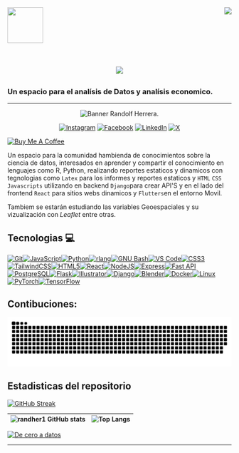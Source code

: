 <img align="right" src="https://visitor-badge.laobi.icu/badge?page_id=randher1.randher1" />

<img src="https://media.giphy.com/media/JrXas5ecb4FkwbFpIE/giphy.gif" width="80" height="80" style="margin-right: 20px"/>  

<h1 align="center">
    <img src="https://readme-typing-svg.herokuapp.com/?font=Righteous&size=35&center=true&vCenter=true&width=500&height=70&duration=4000&lines=Hola+a+Todos!+👋;+Soy+Randolf+Herrera!;" />
</h1>

### Un espacio para el analísis de Datos y analísis economico.
---
<div style="text-align: center;"> 

![Banner Randolf Herrera.](banner.png)

</div>

<div style="text-align: center;"> 

[![Instagram](https://img.shields.io/badge/Instagram-%23E4405F.svg?style=for-the-badge&logo=Instagram&ogoColor=white)](https://www.instagram.com/randolfherrera/)
[![Facebook](https://img.shields.io/badge/Facebook-%231877F2.svg?style=for-the-badge&logo=Facebook&logoColor=white)](https://www.facebook.com/profile.php?id=100089453334909)
[![LinkedIn](https://img.shields.io/badge/linkedin-%230077B5.svg?style=for-the-badge&logo=linkedin&logoColor=white)](https://www.linkedin.com/in/randolf-herrera-rinc%C3%B3n-/)
[![X](https://img.shields.io/badge/X-%23000000.svg?style=for-the-badge&logo=X&logoColor=white)](https://x.com/randolfherrera)
</div>

<a href="https://www.buymeacoffee.com/randherdatascience" target="_blank"><img src="https://cdn.buymeacoffee.com/buttons/v2/default-yellow.png" alt="Buy Me A Coffee" style="height: 50px !important;width: 217px !important;" ></a>




Un espacio para la comunidad hambienda de conocimientos sobre la ciencia de datos, interesados en aprender y compartir el conocimiento en lenguajes como R, Python, realizando reportes estaticos y dinamicos con tegnologias como `Latex` para los informes y reportes estaticos y `HTML` `CSS` `Javascripts` utilizando en backend `Django`para crear API'S y en el lado del frontend `React` para sitios webs dinamicos y `Flutters`en el entorno Movil.

Tambiem se estarán estudiando las variables Geoespaciales y su vizualización con $Leaflet$ entre otras.

## Tecnologias 💻 
<p align="left">
<a href="https://git-scm.com/" target="_blank" rel="noreferrer"><img src="https://raw.githubusercontent.com/danielcranney/readme-generator/main/public/icons/skills/git-colored.svg" width="36" height="36" alt="Git" /></a><a href="https://developer.mozilla.org/en-US/docs/Web/JavaScript" target="_blank" rel="noreferrer"><img src="https://raw.githubusercontent.com/danielcranney/readme-generator/main/public/icons/skills/javascript-colored.svg" width="36" height="36" alt="JavaScript" /></a><a href="https://www.python.org/" target="_blank" rel="noreferrer"><img src="https://raw.githubusercontent.com/danielcranney/readme-generator/main/public/icons/skills/python-colored.svg" width="36" height="36" alt="Python" /></a><a href="https://www.r-project.org/" target="_blank" rel="noreferrer"><img src="https://raw.githubusercontent.com/danielcranney/readme-generator/main/public/icons/skills/rlang-colored.svg" width="36" height="36" alt="rlang" /></a><a href="https://www.gnu.org/software/bash/" target="_blank" rel="noreferrer"><img src="https://raw.githubusercontent.com/danielcranney/readme-generator/main/public/icons/skills/gnubash.svg" width="36" height="36" alt="GNU Bash" /></a><a href="https://code.visualstudio.com/" target="_blank" rel="noreferrer"><img src="https://raw.githubusercontent.com/danielcranney/readme-generator/main/public/icons/skills/visualstudiocode.svg" width="36" height="36" alt="VS Code" /></a><a href="https://www.w3.org/TR/CSS/#css" target="_blank" rel="noreferrer"><img src="https://raw.githubusercontent.com/danielcranney/readme-generator/main/public/icons/skills/css3-colored.svg" width="36" height="36" alt="CSS3" /></a><a href="https://tailwindcss.com/" target="_blank" rel="noreferrer"><img src="https://raw.githubusercontent.com/danielcranney/readme-generator/main/public/icons/skills/tailwindcss-colored.svg" width="36" height="36" alt="TailwindCSS" /></a><a href="https://developer.mozilla.org/en-US/docs/Glossary/HTML5" target="_blank" rel="noreferrer"><img src="https://raw.githubusercontent.com/danielcranney/readme-generator/main/public/icons/skills/html5-colored.svg" width="36" height="36" alt="HTML5" /></a><a href="https://reactjs.org/" target="_blank" rel="noreferrer"><img src="https://raw.githubusercontent.com/danielcranney/readme-generator/main/public/icons/skills/react-colored.svg" width="36" height="36" alt="React" /></a><a href="https://nodejs.org/en/" target="_blank" rel="noreferrer"><img src="https://raw.githubusercontent.com/danielcranney/readme-generator/main/public/icons/skills/nodejs-colored.svg" width="36" height="36" alt="NodeJS" /></a><a href="https://expressjs.com/" target="_blank" rel="noreferrer"><img src="https://raw.githubusercontent.com/danielcranney/readme-generator/main/public/icons/skills/express-colored.svg" width="36" height="36" alt="Express" /></a><a href="https://fastapi.tiangolo.com/" target="_blank" rel="noreferrer"><img src="https://raw.githubusercontent.com/danielcranney/readme-generator/main/public/icons/skills/fastapi-colored.svg" width="36" height="36" alt="Fast API" /></a><a href="https://www.postgresql.org/" target="_blank" rel="noreferrer"><img src="https://raw.githubusercontent.com/danielcranney/readme-generator/main/public/icons/skills/postgresql-colored.svg" width="36" height="36" alt="PostgreSQL" /></a><a href="https://flask.palletsprojects.com/en/2.0.x/" target="_blank" rel="noreferrer"><img src="https://raw.githubusercontent.com/danielcranney/readme-generator/main/public/icons/skills/flask-colored.svg" width="36" height="36" alt="Flask" /></a><a href="https://www.adobe.com/uk/products/illustrator.html" target="_blank" rel="noreferrer"><img src="https://raw.githubusercontent.com/danielcranney/readme-generator/main/public/icons/skills/illustrator-colored.svg" width="36" height="36" alt="Illustrator" /></a><a href="https://www.djangoproject.com/" target="_blank" rel="noreferrer"><img src="https://raw.githubusercontent.com/danielcranney/readme-generator/main/public/icons/skills/django-colored.svg" width="36" height="36" alt="Django" /></a><a href="https://www.blender.org/" target="_blank" rel="noreferrer"><img src="https://raw.githubusercontent.com/danielcranney/readme-generator/main/public/icons/skills/blender-colored.svg" width="36" height="36" alt="Blender" /></a><a href="https://www.docker.com/" target="_blank" rel="noreferrer"><img src="https://raw.githubusercontent.com/danielcranney/readme-generator/main/public/icons/skills/docker-colored.svg" width="36" height="36" alt="Docker" /></a><a href="https://www.linux.org" target="_blank" rel="noreferrer"><img src="https://raw.githubusercontent.com/danielcranney/readme-generator/main/public/icons/skills/linux-colored.svg" width="36" height="36" alt="Linux" /></a><a href="https://pytorch.org/" target="_blank" rel="noreferrer"><img src="https://raw.githubusercontent.com/danielcranney/readme-generator/main/public/icons/skills/pytorch-colored.svg" width="36" height="36" alt="PyTorch" /></a><a href="https://www.tensorflow.org/" target="_blank" rel="noreferrer"><img src="https://raw.githubusercontent.com/danielcranney/readme-generator/main/public/icons/skills/tensorflow-colored.svg" width="36" height="36" alt="TensorFlow" /></a>
                    </p>
                    
## Contibuciones:
![Snake](https://raw.githubusercontent.com/randher1/randher1/output/github-contribution-grid-snake-dark.svg)

## Estadisticas del repositorio

[![GitHub Streak](https://streak-stats.demolab.com/?user=randher1&theme=dark)](https://git.io/streak-stats)





|![randher1 GitHub stats](https://github-readme-stats.vercel.app/api?username=randher1&show_icons=true&theme=dark)|![Top Langs](https://github-readme-stats.vercel.app/api/top-langs/?username=randher1&layout=compact&&langs_count=8&theme=dark)|
|----|----|

<!-- BEGIN YOUTUBE-CARDS -->
[![De cero a datos](https://ytcards.demolab.com/?id=77c_I7H2n3g&title=De+cero+a+datos&lang=en&timestamp=1711986616&background_color=%230d1117&title_color=%23ffffff&stats_color=%23dedede&max_title_lines=1&width=250&border_radius=5 "De cero a datos")](https://www.youtube.com/watch?v=77c_I7H2n3g)
<!-- END YOUTUBE-CARDS -->

---
